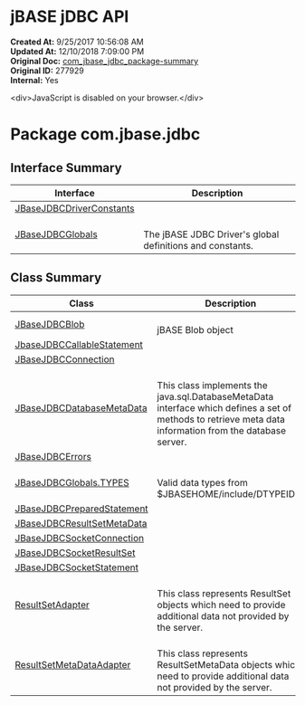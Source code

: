 # jBASE jDBC API

**Created At:** 9/25/2017 10:56:08 AM  
**Updated At:** 12/10/2018 7:09:00 PM  
**Original Doc:** [com_jbase_jdbc_package-summary](https://docs.jbase.com/39228-jdbc/com_jbase_jdbc_package-summary)  
**Original ID:** 277929  
**Internal:** Yes  

&lt;div&gt;JavaScript is disabled on your browser.&lt;/div&gt;




# Package com.jbase.jdbc

## 


## Interface Summary 

| Interface<br> | Description<br> |
| --- | --- |
| [JBaseJDBCDriverConstants](./../jbasejdbcdriverconstants-%28jbasejdbc---api%29 "interface in com.jbase.jdbc")<br> |  <br> |
| [JBaseJDBCGlobals](./../jbasejdbcglobals-%28jbasejdbc---api%29 "interface in com.jbase.jdbc")<br> | <br>The jBASE JDBC Driver's global definitions and constants.<br> |



## Class Summary 

| Class<br> | Description<br> |
| --- | --- |
| [JBaseJDBCBlob](./../jbasejdbcblob-%28jbasejdbc-api%29 "class in com.jbase.jdbc")<br> | <br>jBASE Blob object<br> |
| [JbaseJDBCCallableStatement](./../jbasejdbccallablestatement-%28jbasejdbc-api%29 "class in com.jbase.jdbc")<br> |  <br> |
| [JBaseJDBCConnection](./../jbasejdbcconnection-%28jbasejdbc-api%29 "class in com.jbase.jdbc")<br> |  <br> |
| [JBaseJDBCDatabaseMetaData](./../jbasejdbcdatabasemetadata-%28jbasejdbc-api%29 "class in com.jbase.jdbc")<br> | <br>This class implements the java.sql.DatabaseMetaData interface which defines a set of methods to retrieve meta data information from the database server.<br> |
| [JBaseJDBCErrors](./../jbasejdbcerrors-%28jbasejdbc---api%29 "class in com.jbase.jdbc")<br> |  <br> |
| [JBaseJDBCGlobals.TYPES](./../jbasejdbcglobals-%28jbasejdbc---api%29 "class in com.jbase.jdbc")<br> | <br>Valid data types from $JBASEHOME/include/DTYPEID.H<br> |
| [JBaseJDBCPreparedStatement](./../jbasejdbcpreparedstatement-%28jbasejdbc-api%29 "class in com.jbase.jdbc")<br> |  <br> |
| [JBaseJDBCResultSetMetaData](./../jbasejdbcresultsetmetadata-%28jbasejdbc---api%29 "class in com.jbase.jdbc")<br> |  <br> |
| [JBaseJDBCSocketConnection](./../jbasejdbcsocketconnection-%28jbasejdbc-api%29 "class in com.jbase.jdbc")<br> |  <br> |
| [JBaseJDBCSocketResultSet](./../jbasejdbcsocketresultset-%28jbasejdbc-api%29 "class in com.jbase.jdbc")<br> |  <br> |
| [JBaseJDBCSocketStatement](./../jbasejdbcsocketstatement-%28jbasejdbc-api%29 "class in com.jbase.jdbc")<br> |  <br> |
| [ResultSetAdapter](./../resultsetadapter-%28jbasejdbc---api%29 "class in com.jbase.jdbc")<br> | <br>This class represents ResultSet objects which need to provide additional data not provided by the server.<br> |
| [ResultSetMetaDataAdapter](./../resultsetmetadataadapter-%28jbasejdbc---api%29 "class in com.jbase.jdbc")<br> | <br>This class represents ResultSetMetaData objects which need to provide additional data not provided by the server.<br> |


